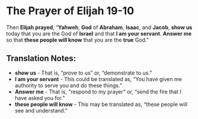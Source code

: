The Prayer of Elijah 19-10
============================


Then **Elijah** **prayed**, “**Yahweh**, **God** of **Abraham**,
**Isaac**, and **Jacob**, **show us** today that you are the God of
**Israel** and that **I am your servant**. **Answer me** so that **these
people will know** that you are the **true** God.”

Translation Notes:
------------------

-   **show us** - That is, “prove to us” or, “demonstrate to us.”
-   **I am your servant** - This could be translated as, “You have given
    me authority to serve you and do these things.”
-   **Answer me** - That is, “respond to my prayer” or, “send
the fire
    that I have asked you for.”
-   **these people will know** - This may be translated as, “these
    people will see and understand.”

